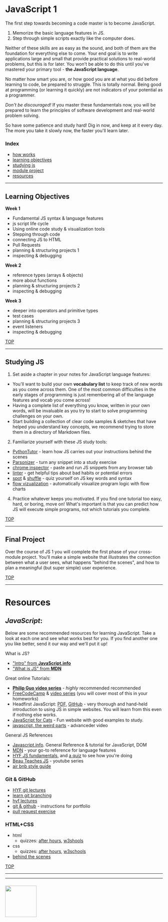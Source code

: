 # JavaScript 1

The first step towards becoming a code master is to become JavaScript.  

1. Memorize the basic language features in JS.
2. Step through simple scripts exactly like the computer does.

Neither of these skills are as easy as the sound, and both of them are the foundation for everything else to come.  Your end goal is to write applications large and small that provide practical solutions to real-world problems, but this is for later.  You won't be able to do this until you've mastered your primary tool - __the JavaScript language__.  

No matter how smart you are, or how good you are at what you did before learning to code, be prepared to struggle.  This is totally normal.  Being good at programming (or learning it quickly) are not indicators of your potential as a programmer.   

_Don't be discouraged!_  If you master these fundamentals now, you will be prepared to learn the principles of software development and real-world problem solving. 

So have some patience and study hard! Dig in now, and keep at it every day.  The more you take it slowly now, the faster you'll learn later.

### Index
* [how works](#how-works)
* [learning objectives](#learning-objectives)
* [studying js](#studying-js)
* [module project](#module-project)
* [resources](#resources)

---

## Learning Objectives


__Week 1__
* Fundamental JS syntax & language features
* js script life cycle
* Using online code study & visualization tools 
* Stepping through code
* connecting JS to HTML
* Pull Requests
* planning & structuring projects 1
* inspecting & debugging 


__Week 2__
* reference types (arrays & objects)
* more about functions
* planning & structuring projects 2
* inspecting & debugging 


__Week 3__
* deeper into operators and primitive types
* test cases
* planning & structuring projects 3
* event listeners
* inspecting & debugging 



[TOP](#javascript-1)

---

## Studying JS


1. Set aside a chapter in your notes for JavaScript language features:    
  * You'll want to build your own __vocabulary list__ to keep track of new words as you come across them.  One of the most common difficulties in the early stages of programming is just remembering all of the language features and vocab you come across!  
  * Having a complete list of everything you know, written in your own words, will be invaluable as you try to start to solve programming challenges on your own.
  * Start building a collection of clear code samples & sketches that have helped you understand key concepts, we recommend trying to store them in a directory of Markdown files.   
2. Familiarize yourself with these JS study tools: 
  * [PythonTutor](http://www.pythontutor.com/javascript.html#mode=edit) - learn how JS carries out your instructions behind the scenes
  * [Parsonizer](https://janke-learning.github.io/parsonizer) - turn any snippet into a study exercise
  * [chrome inspector](https://javascript.info/debugging-chrome) - paste and run JS snippets from any browser tab
  * [linter](https://janke-learning.github.io/linter) - get helpful tips about bad habits or potential errors
  * [spot](https://janke-learning.github.io/spot) & [shuffle](https://janke-learning.github.io/shuffle) - quiz yourself on JS key words and syntax
  * [flow vizualization](https://janke-learning.github.io/flowviz) - automatically visualize program logic with flow charts
4. Practice whatever keeps you motivated. If you find one tutorial too easy, hard, or boring, move on!  What's important is that you can predict how JS will execute simple programs, not which tutorials you complete.

[TOP](#javascript-1)

---


## Final Project

Over the course of JS 1 you will complete the first phase of your cross-module project.  You'll make a simple website that illustrates the connection between what a user sees, what happens "behind the scenes", and how to plan a meaningful (but super simple) user experience.

[TOP](#javascript-1)

---

# Resources

## _JavaScript_:

Below are some recommended resources for learning JavaScript.  Take a look at each one and see what works best for you.  If you find another one you like better, send it our way and we'll put it up!



What is JS?
* ["Intro" from __JavaScript.info__](https://javascript.info/intro)
* ["What is JS" from __MDN__](https://developer.mozilla.org/en-US/docs/Learn/JavaScript/First_steps/What_is_JavaScript)


Great online Tutorials:
* [__Philip Guo video series__](https://www.youtube.com/watch?v=VZfNZGekVms&list=PLzV58Zm8FuBJFfQN5il3ujx6FDAY8Ds3u) - _highly_ recommended recommended
* [FreeCodeCamp](https://www.freecodecamp.org) & [video series](https://medium.freecodecamp.org/my-giant-javascript-basics-course-is-now-live-on-youtube-and-its-100-free-9020a21bbc27) (you will cover most of this in your homeworks)
* Headfirst JavaScript: [PDF](http://wickedlysmart.com/wp-content/uploads/2014/03/Head_First_JavaScript_Programming_SampleChapter.pdf), [GitHub](https://github.com/bethrobson/Head-First-JavaScript-Programming) - very thorough and hand-held introduction to using JS in simple websites. You will learn from this even if nothing else works.
* [JavaScript for Cats](http://jsforcats.com) - Fun website with good examples to study.
* [javascript, the weird parts](https://www.youtube.com/watch?v=Bv_5Zv5c-Ts) - advanceder video


General JS References 
* [Javascript.info](https://javascript.info). General Reference & tutorial for JavaScript, DOM
* [MDN](https://developer.mozilla.org/en-US/docs/Web/JavaScript/Reference) - your go-to reference for language features
* [HYF JS fundamentals](https://github.com/HackYourFutureBelgium/fundamentals/blob/master/fundamentals/README.md), and [a quiz](https://github.com/HackYourFutureBelgium/fundamentals/blob/master/fundamentals/exercises.md) to see how you're doing
* [Beau Teaches JS](https://www.youtube.com/watch?v=le-URjBhevE&list=PLWKjhJtqVAbk2qRZtWSzCIN38JC_NdhW5) - youtube series
* [air bnb style guide](https://github.com/airbnb/javascript)

### Git & GitHub
* [HYF git lectures](https://github.com/HackYourFuture/Git)
* [learn git branching](https://learngitbranching.js.org)
* [hyf lectures](https://github.com/HackYourFutureBelgium/Git)  
* [git & github](https://github.com/colevandersWands/git-and-hub) - instructions for portfolio
* [pull request exercise](https://github.com/colevandersWands/pull-requesting)



### HTML+CSS

* html
    * quizzes: [after hours](https://www.afterhoursprogramming.com/tests/html/), [w3shools](https://www.w3schools.com/hTml/html_quiz.asp)
* css
    * quizzes: [after hours](https://www.afterhoursprogramming.com/tests/css/), [w3schools](https://www.w3schools.com/css/css_quiz.asp)
* [behind the scenes](https://software.hixie.ch/utilities/js/live-dom-viewer/)

[TOP](#javascript-1)

___
___
### <a href="https://hackyourfuture.be" target="_blank"><img src="https://pbs.twimg.com/profile_images/984474625009741824/Bs_qKx6-_400x400.jpg" width="100" height="100"></img></a>
